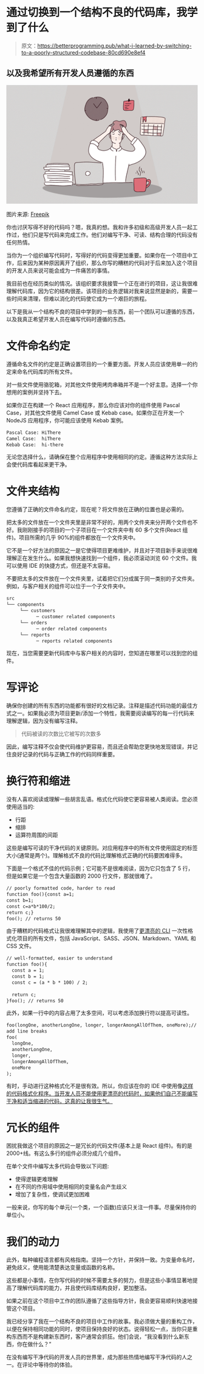 # 通过切换到一个结构不良的代码库，我学到了什么

> 原文：<https://betterprogramming.pub/what-i-learned-by-switching-to-a-poorly-structured-codebase-80cd690e8ef4>

## 以及我希望所有开发人员遵循的东西

![](img/86125f99ba0ea259b858efb1d69e361d.png)

图片来源: [Freepik](https://www.freepik.com/)

你也讨厌写得不好的代码吗？嗯，我真的想。我和许多初级和高级开发人员一起工作过，他们只是写代码来完成工作。他们对编写干净、可读、结构合理的代码没有任何热情。

当你为一个组织编写代码时，写得好的代码变得更加重要。如果你在一个项目中工作，后来因为某种原因离开了组织，那么你写的糟糕的代码对于后来加入这个项目的开发人员来说可能会成为一件痛苦的事情。

我目前也在经历类似的情况。该组织要求我接管一个正在进行的项目，这让我很难理解代码库，因为它的结构很差。该项目的业务逻辑对我来说显然是新的，需要一些时间来清理，但难以消化的代码使它成为一个艰巨的旅程。

以下是我从一个结构不良的项目中学到的一些东西，前一个团队可以遵循的东西，以及我真正希望开发人员在编写代码时遵循的东西。

# 文件命名约定

遵循命名文件的约定是正确设置项目的一个重要方面。开发人员应该使用单一的约定来命名代码库的所有文件。

对一些文件使用骆驼箱，对其他文件使用烤肉串箱并不是一个好主意。选择一个你想用的案例并坚持下去。

如果你正在构建一个 React 应用程序，那么你应该对你的组件使用 Pascal Case，对其他文件使用 Camel Case 或 Kebab case。如果你正在开发一个 NodeJS 应用程序，你可能应该使用 Kebab 案例。

```
Pascal Case: HiThere
Camel Case:  hiThere
Kebab Case:  hi-there
```

无论您选择什么，请确保在整个应用程序中使用相同的约定。遵循这种方法实际上会使代码库看起来更干净。

# 文件夹结构

您遵循了正确的文件命名约定，现在呢？将文件放在正确的位置也是必需的。

把太多的文件放在一个文件夹里是非常不好的，用两个文件夹来分开两个文件也不好。我刚刚接手的项目的一个子项目在一个文件夹中有 60 多个文件(React 组件)。项目所需的几乎 90%的组件都放在一个文件夹中。

它不是一个好方法的原因之一是它使得项目更难维护，并且对于项目新手来说很难理解正在发生什么。如果我想快速找到一个组件，我必须滚动浏览 60 个文件。我可以使用 IDE 的快捷方式，但还是不太容易。

不要把太多的文件放在一个文件夹里，试着把它们分成属于同一类别的子文件夹。例如，与客户相关的组件可以位于一个子文件夹中。

```
src
└── components
     └── customers
           ─ customer related components
     └── orders
           ─ order related components
     └── reports
           ─ reports related components
```

现在，当您需要更新代码库中与客户相关的内容时，您知道在哪里可以找到您的组件。

# 写评论

确保你创建的所有东西的功能都有很好的文档记录。注释是描述代码功能的最佳方式之一。如果我必须为项目更新/添加一个特性，我需要阅读编写的每一行代码来理解逻辑，因为没有编写注释。

> 代码被读的次数比它被写的次数多

因此，编写注释不仅会使代码维护更容易，而且还会帮助您更快地发现错误，并记住良好记录的代码与正确工作的代码同样重要。

# 换行符和缩进

没有人喜欢阅读或理解一些胡言乱语。格式化代码使它更容易被人类阅读。您必须使用适当的:

*   行距
*   缩排
*   运算符周围的间距

这些是编写可读的干净代码的关键原则。对应用程序中的所有文件使用固定的标签大小(通常是两个)。理解格式不良的代码比理解格式正确的代码要困难得多。

下面是一个格式不佳的代码示例；它可能不是很难阅读，因为它只包含了 5 行，但是如果它是一个包含大量函数的 2000 行文件，那就很难了。

```
// poorly formatted code, harder to read
function foo(){const a=1;
const b=1;
const c=a*b*100/2;
return c;}
foo(); // returns 50
```

由于糟糕的代码格式让我很难理解其中的逻辑，我使用了[更漂亮的 CLI](https://prettier.io/) 一次性格式化项目的所有文件，包括 JavaScript、SASS、JSON、Markdown、YAML 和 CSS 文件。

```
// well-formatted, easier to understand
function foo(){
  const a = 1;
  const b = 1;
  const c = (a * b * 100) / 2;

  return c;
}foo(); // returns 50
```

此外，如果一行中的内容占用了太多空间，可以考虑添加换行符以提高可读性。

```
foo(longOne, anotherLongOne, longer, longerAmongAllOfThem, oneMore);// add line breaks
foo(
  longOne,
  anotherLongOne,
  longer,
  longerAmongAllOfThem,
  oneMore
);
```

有时，手动进行这种格式化不是很有效。所以，你应该在你的 IDE 中使用像[这样的代码格式化程序。当开发人员不能使用更漂亮的代码时，如果他们自己不能编写干净和适当缩进的代码，这真的让我很生气。](https://prettier.io/)

# 冗长的组件

困扰我做这个项目的原因之一是冗长的代码文件(基本上是 React 组件)。有的是 2000+线。有这么多行的组件必须分成几个组件。

在单个文件中编写太多代码会导致以下问题:

*   使得逻辑更难理解
*   在不同的作用域中使用相同的变量名会产生歧义
*   增加了复杂性，使调试更加困难

一般来说，你写的每个单元(一个类，一个函数)应该只关注一件事。尽量保持你的单位小。

# 我们的动力

此外，每种编程语言都有风格指南。坚持一个方针，并保持一致。为变量命名时，避免歧义，使用能清楚表达变量或函数的名称。

这些都是小事情，在你写代码的时候不需要太多的努力，但是这些小事情显著地提高了理解代码库的能力，并且使代码库结构良好，更加整洁。

如果之前在这个项目中工作的团队遵循了这些指导方针，我会更容易顺利快速地接管这个项目。

我已经分享了我在一个结构不良的项目中工作的故事。我必须做大量的重构工作，以便在保持相同功能的同时，使项目保持良好的状态。说得轻松一点，当你只是重构东西而不是构建新东西时，客户通常会抓狂。他们会说，“我没看到什么新东西，你在做什么？”

在没有编写干净代码的开发人员的世界里，成为那些热情地编写干净代码的人之一。在评论中等待你的体验。